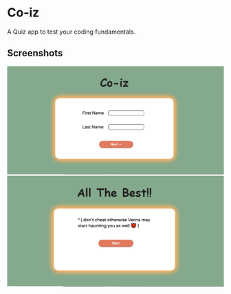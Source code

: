 
# Co-iz

A Quiz app to test your coding fundamentals.


## Screenshots

![App Screenshot](https://github.com/parthtyagii/Web-Development/blob/master/Co-iz/index%20page.PNG)
![App Screenshot](https://github.com/parthtyagii/Web-Development/blob/master/Co-iz/start%20page.PNG)


